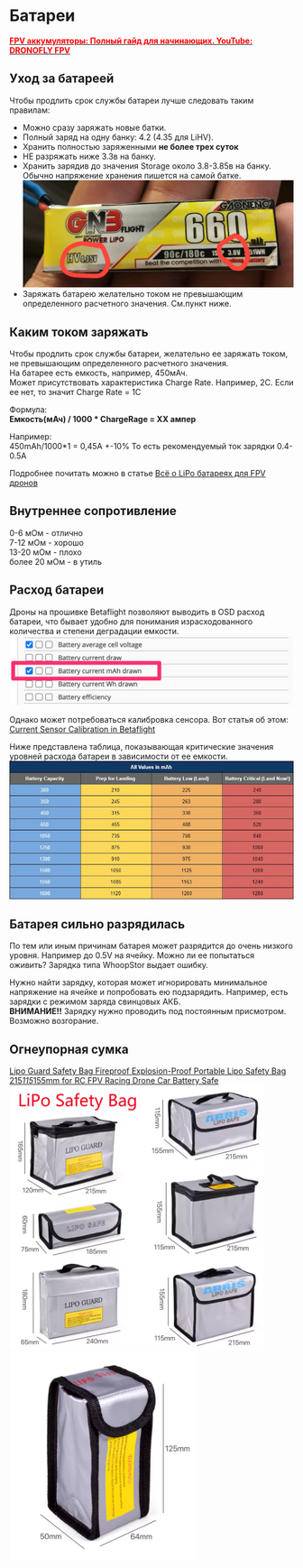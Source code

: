 # Батареи

[**<font color="red">FPV аккумуляторы: Полный гайд для начинающих. YouTube: DRONOFLY FPV</font>**](https://www.youtube.com/watch?v=IF4SG81BtWQ)
 

## Уход за батареей
Чтобы продлить срок службы батареи лучше следовать таким правилам:  
 - Можно сразу заряжать новые батки.  
 - Полный заряд на одну банку: 4.2 (4.35 для LiHV).   
 - Хранить полностью заряженными **не более трех суток**  
 - НЕ разряжать ниже 3.3в на банку.  
 - Хранить зарядив до значения Storage около 3.8-3.85в на банку. Обычно напряжение хранения пишется на самой батке.  
![](StorageVoltage.png)  
 - Заряжать батарею желательно током не превышающим определенного расчетного значения. См.пункт ниже.
 
## Каким током заряжать
Чтобы продлить срок службы батареи, желательно ее заряжать током, не превышающим определенного расчетного значения.  
На батарее есть емкость, например, 450мАч.  
Может присутствовать характеристика Charge Rate. Например, 2С.
Если ее нет, то значит Charge Rate = 1С

Формула:  
 **Емкость(мАч) / 1000 * ChargeRage = ХХ ампер**

Например:  
450mAh/1000*1 = 0,45А +-10%
То есть рекомендуемый ток зарядки 0.4-0.5А

Подробнее почитать можно в статье [Всё о LiPo батареях для FPV дронов](https://dronomania.ru/faq/vsyo-o-lipo-batareyah-dlya-fpv-dronov.html)

## Внутреннее сопротивление
0-6 мОм - отлично  
7-12 мОм - хорошо  
13-20 мОм - плохо  
более 20 мОм - в утиль  

## Расход батареи
Дроны на прошивке Betaflight позволяют выводить в OSD расход батареи, что бывает удобно для понимания израсходованного количества и степени деградации емкости.  
![](OSD_battery_mah.jpg)

Однако может потребоваться калибровка сенсора. Вот статья об этом:  
[Current Sensor Calibration in Betaflight](https://oscarliang.com/current-sensor-calibration/)

Ниже представлена таблица, показывающая критические значения уровней расхода батареи в зависимости от ее емкости.  
![](BatteryDischargeValues.jpg)

## Батарея сильно разрядилась
По тем или иным причинам батарея может разрядится до очень низкого уровня. Например до 0.5V на ячейку. Можно ли ее попытаться оживить? Зарядка типа WhoopStor выдает ошибку.

Нужно найти зарядку, которая может игнорировать минимальное напряжение на ячейке и попробовать ею подзарядить. Например, есть зарядки с режимом заряда свинцовых АКБ.  
**ВНИМАНИЕ!!** Зарядку нужно проводить под постоянным присмотром. Возможно возгорание.

## Огнеупорная сумка

[Lipo Guard Safety Bag Fireproof Explosion-Proof Portable Lipo Safety Bag 215*115*155mm for RC FPV Racing Drone Car Battery Safe](https://vi.aliexpress.com/item/1005004478094343.html)  
![](Lipo_Safety_Bag.png) 
![](Lipo_Safety_Bag2.png) 

